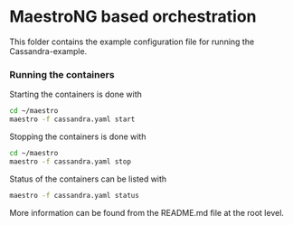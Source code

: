 # MaestroNG based orchestration

This folder contains the example configuration file for running the Cassandra-example.

### Running the containers

Starting the containers is done with

```bash
cd ~/maestro
maestro -f cassandra.yaml start
```

Stopping the containers is done with

```bash
cd ~/maestro
maestro -f cassandra.yaml stop
```

Status of the containers can be listed with

```bash
maestro -f cassandra.yaml status
```

More information can be found from the README.md file at the root level.
